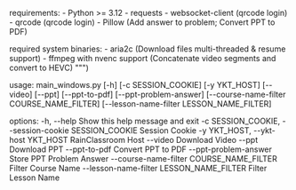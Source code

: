 requirements:
    - Python >= 3.12
    - requests
    - websocket-client (qrcode login)
    - qrcode (qrcode login)
    - Pillow (Add answer to problem; Convert PPT to PDF)

required system binaries:
    - aria2c (Download files multi-threaded & resume support)
    - ffmpeg with nvenc support (Concatenate video segments and convert to HEVC)
""")

usage: main_windows.py [-h] [-c SESSION_COOKIE] [-y YKT_HOST] [--video] [--ppt] [--ppt-to-pdf] [--ppt-problem-answer]
                       [--course-name-filter COURSE_NAME_FILTER] [--lesson-name-filter LESSON_NAME_FILTER]

options:
  -h, --help            Show this help message and exit
  -c SESSION_COOKIE, --session-cookie SESSION_COOKIE
                        Session Cookie
  -y YKT_HOST, --ykt-host YKT_HOST
                        RainClassroom Host
  --video               Download Video
  --ppt                 Download PPT
  --ppt-to-pdf          Convert PPT to PDF
  --ppt-problem-answer  Store PPT Problem Answer
  --course-name-filter COURSE_NAME_FILTER
                        Filter Course Name
  --lesson-name-filter LESSON_NAME_FILTER
                        Filter Lesson Name
